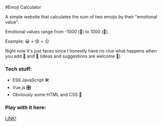 #Emoji Calculator 

A simple website that calculates the sum of two emojis by their "emotional value". 

Emotional values range from -1000 (🤬) to 1000 (🤣).

Example: 😀 + 😟 = 😐

Right now it's just faces since I honestly have no clue what happens when you add 🦋 and 🍼 (ideas and suggestions are welcome 👐)

### Tech stuff:
- ES6 JavaScript 🛠
- Vue.js 🎛
- Obviously some HTML and CSS 🔩

### Play with it here:

[LINK!](https://infallible-bhaskara-84ca2b.netlify.com/)
